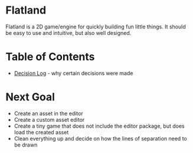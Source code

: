 # Flatland
Flatland is a 2D game/engine for quickly building fun little things.
It should be easy to use and intuitive, but also well designed.

# Table of Contents
* [Decision Log](decisions.md) - why certain decisions were made

# Next Goal
- Create an asset in the editor
- Create a custom asset editor
- Create a tiny game that does not include the editor package, but does load the created asset
- Clean everything up and decide on how the lines of separation need to be drawn
